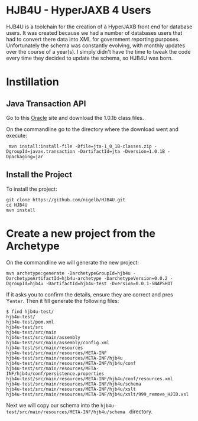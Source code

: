HJB4U - HyperJAXB 4 Users
=========================

HJB4U is a toolchain for the creation of a HyperJAXB front end for database 
users. It was created because we had a number of databases users that had to 
convert there data into XML for government reporting purposes. Unfortunately the 
schema was constantly evolving, with monthly updates over the course of a year(s). 
I simply didn't have the time to tweak the code every time they decided to update
the schema, so HJB4U was born.

# Instillation


## Java Transaction API


Go to this [Oracle](http://www.oracle.com/technetwork/java/javaee/jta/index.html) site and download the 1.0.1b class files.

On the commandline go to the directory where the download went and execute:

     mvn install:install-file -Dfile=jta-1_0_1B-classes.zip -DgroupId=javax.transaction -DartifactId=jta -Dversion=1.0.1B -Dpackaging=jar

## Install the Project

To install the project:

    git clone https://github.com/nigelb/HJB4U.git
    cd HJB4U
    mvn install

# Create a new project from the Archetype

On the commandline we will generate the new project:

    mvn archetype:generate -DarchetypeGroupId=hjb4u -DarchetypeArtifactId=hjb4u-archetype -DarchetypeVersion=0.0.2 -DgroupId=hjb4u -DartifactId=hjb4u-test -Dversion=0.0.1-SNAPSHOT
    
If it asks you to confirm the details, ensure they are correct and pres Y`enter`. Then it fill generate the following files:

    $ find hjb4u-test/
    hjb4u-test/
    hjb4u-test/pom.xml
    hjb4u-test/src
    hjb4u-test/src/main
    hjb4u-test/src/main/assembly
    hjb4u-test/src/main/assembly/config.xml
    hjb4u-test/src/main/resources
    hjb4u-test/src/main/resources/META-INF
    hjb4u-test/src/main/resources/META-INF/hjb4u
    hjb4u-test/src/main/resources/META-INF/hjb4u/conf
    hjb4u-test/src/main/resources/META-INF/hjb4u/conf/persistence.properties
    hjb4u-test/src/main/resources/META-INF/hjb4u/conf/resources.xml
    hjb4u-test/src/main/resources/META-INF/hjb4u/schema
    hjb4u-test/src/main/resources/META-INF/hjb4u/xslt
    hjb4u-test/src/main/resources/META-INF/hjb4u/xslt/999_remove_HJID.xsl
    
Next we will copy our schema into the `hjb4u-test/src/main/resources/META-INF/hjb4u/schema
` directory.


